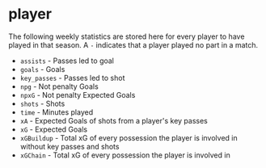 # player
The following weekly statistics are stored here for every player to have played in that season. A `-` indicates that a player played no part in a match.
* `assists` - Passes led to goal
* `goals` - Goals
* `key_passes` - Passes led to shot
* `npg` - Not penalty Goals
* `npxG` - Not penalty Expected Goals
* `shots` - Shots
* `time` - Minutes played
* `xA` - Expected Goals of shots from a player's key passes
* `xG` - Expected Goals
* `xGBuildup` - Total xG of every possession the player is involved in without key passes and shots
* `xGChain` - Total xG of every possession the player is involved in